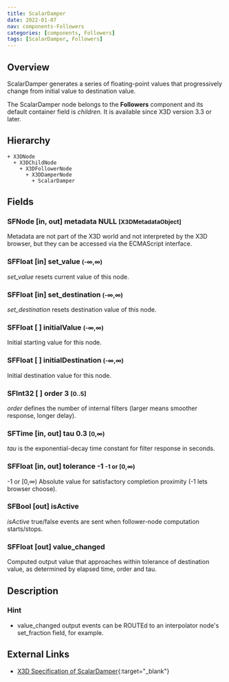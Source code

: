 ```yaml
---
title: ScalarDamper
date: 2022-01-07
nav: components-Followers
categories: [components, Followers]
tags: [ScalarDamper, Followers]
---
```

<style>
.post h3 {
  word-spacing: 0.2em;
}
</style>

## Overview

ScalarDamper generates a series of floating-point values that progressively change from initial value to destination value.

The ScalarDamper node belongs to the **Followers** component and its default container field is *children.* It is available since X3D version 3.3 or later.

## Hierarchy

```
+ X3DNode
  + X3DChildNode
    + X3DFollowerNode
      + X3DDamperNode
        + ScalarDamper
```

## Fields

### SFNode [in, out] **metadata** NULL <small>[X3DMetadataObject]</small>

Metadata are not part of the X3D world and not interpreted by the X3D browser, but they can be accessed via the ECMAScript interface.

### SFFloat [in] **set_value** <small>(-∞,∞)</small>

*set_value* resets current value of this node.

### SFFloat [in] **set_destination** <small>(-∞,∞)</small>

*set_destination* resets destination value of this node.

### SFFloat [ ] **initialValue** <small>(-∞,∞)</small>

Initial starting value for this node.

### SFFloat [ ] **initialDestination** <small>(-∞,∞)</small>

Initial destination value for this node.

### SFInt32 [ ] **order** 3 <small>[0..5]</small>

*order* defines the number of internal filters (larger means smoother response, longer delay).

### SFTime [in, out] **tau** 0.3 <small>[0,∞)</small>

*tau* is the exponential-decay time constant for filter response in seconds.

### SFFloat [in, out] **tolerance** -1 <small>-1 or [0,∞)</small>

-1 or [0,∞) Absolute value for satisfactory completion proximity (-1 lets browser choose).

### SFBool [out] **isActive**

*isActive* true/false events are sent when follower-node computation starts/stops.

### SFFloat [out] **value_changed**

Computed output value that approaches within tolerance of destination value, as determined by elapsed time, order and tau.

## Description

### Hint

- value_changed output events can be ROUTEd to an interpolator node's set_fraction field, for example.

## External Links

- [X3D Specification of ScalarDamper](https://www.web3d.org/documents/specifications/19775-1/V4.0/Part01/components/followers.html#ScalarDamper){:target="_blank"}
